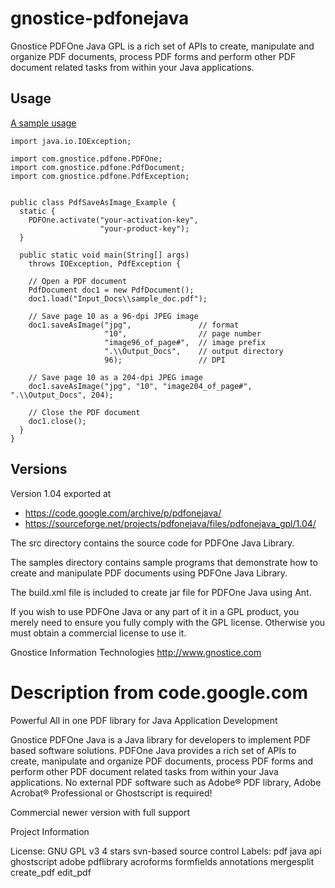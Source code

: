 # gnostice-pdfonejava
Gnostice PDFOne Java GPL is a rich set of APIs to create, manipulate and organize PDF documents, process PDF forms and perform other PDF document related tasks from within your Java applications. 

## Usage 
[A sample usage](https://www.gnostice.com/nl_article.asp?id=135&t=Convert_PDF_To_High_Resolution_Images_Using_Java)

	import java.io.IOException;

	import com.gnostice.pdfone.PDFOne;
	import com.gnostice.pdfone.PdfDocument;
	import com.gnostice.pdfone.PdfException;


	public class PdfSaveAsImage_Example {
	  static {
		PDFOne.activate("your-activation-key",
						"your-product-key");
	  }

	  public static void main(String[] args)
		throws IOException, PdfException {

		// Open a PDF document
		PdfDocument doc1 = new PdfDocument();
		doc1.load("Input_Docs\\sample_doc.pdf");

		// Save page 10 as a 96-dpi JPEG image
		doc1.saveAsImage("jpg",               // format
						 "10",                // page number
						 "image96_of_page#",  // image prefix
						 ".\\Output_Docs",    // output directory
						 96);                 // DPI

		// Save page 10 as a 204-dpi JPEG image
		doc1.saveAsImage("jpg", "10", "image204_of_page#", ".\\Output_Docs", 204);

		// Close the PDF document
		doc1.close();
	  }
	}

## Versions
Version 1.04 exported at
- https://code.google.com/archive/p/pdfonejava/
- https://sourceforge.net/projects/pdfonejava/files/pdfonejava_gpl/1.04/


The src directory contains the source code for PDFOne Java Library.

The samples directory contains sample programs that demonstrate how to create and manipulate PDF documents using PDFOne Java Library.

The build.xml file is included to create jar file for PDFOne Java using Ant.

If you wish to use PDFOne Java or any part of it in a GPL product, you merely need to ensure you
fully comply with the GPL license. Otherwise you must obtain a commercial license to use it.

Gnostice Information Technologies
http://www.gnostice.com


# Description from code.google.com

Powerful All in one PDF library for Java Application Development

Gnostice PDFOne Java is a Java library for developers to implement PDF based software solutions. PDFOne Java provides a rich set of APIs to create, manipulate and organize PDF documents, process PDF forms and perform other PDF document related tasks from within your Java applications. No external PDF software such as Adobe® PDF library, Adobe Acrobat® Professional or Ghostscript is required!

Commercial newer version with full support

Project Information

License: GNU GPL v3
4 stars
svn-based source control
Labels: 
pdf java api ghostscript adobe pdflibrary acroforms formfields annotations mergesplit create_pdf edit_pdf